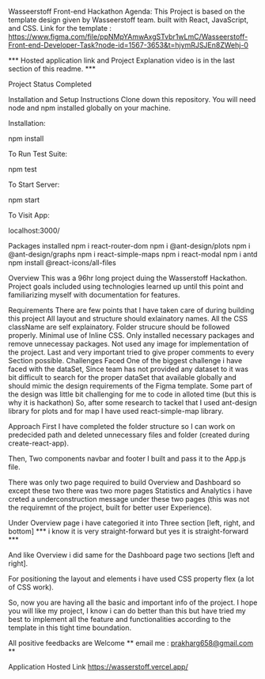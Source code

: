 Wasseerstoff Front-end Hackathon
Agenda:
This Project is based on the template design given by Wasseerstoff team. built with React, JavaScript, and CSS. Link for the template : https://www.figma.com/file/ppNMpYAmwAxgSTvbr1wLmC/Wasseerstoff-Front-end-Developer-Task?node-id=1567-3653&t=hjymRJSJEn8ZWehj-0

*** Hosted application link and Project Explanation video is in the last section of this readme. ***

Project Status
Completed

Installation and Setup Instructions
Clone down this repository. You will need node and npm installed globally on your machine.

Installation:

npm install

To Run Test Suite:

npm test

To Start Server:

npm start

To Visit App:

localhost:3000/

Packages installed
npm i react-router-dom
npm i @ant-design/plots
npm i @ant-design/graphs
npm i react-simple-maps
npm i react-modal
npm i antd
npm install @react-icons/all-files


Overview
This was a 96hr long project duing the Wasserstoff Hackathon. Project goals included using technologies learned up until this point and familiarizing myself with documentation for features.

Requirements
There are few points that I have taken care of during building this project
All layout and structure should exlainatory names.
All the CSS className are self explainatory.
Folder strucure should be followed properly.
Minimal use of Inline CSS.
Only installed necessary packages and remove unnecessay packages.
Not used any image for implementation of the project.
Last and very important tried to give proper comments to every Section possible.
Challenges Faced
One of the biggest challenge i have faced with the dataSet, Since team has not provided any dataset to it was bit difficult to search for the proper dataSet that available globally and should mimic the design requirements of the Figma template.
Some part of the design was little bit challenging for me to code in alloted time (but this is why it is hackathon) So, after some research to tackel that I used ant-design library for plots and for map I have used react-simple-map library.



Approach
First I have completed the folder structure so I can work on predecided path and deleted unnecessary files and folder (created during create-react-app).

Then, Two components navbar and footer I built and pass it to the App.js file.

There was only two page required to build Overview and Dashboard so except these two there was two more pages Statistics and Analytics i have creted a underconstruction message under these two pages (this was not the requiremnt of the project, built for better user Experience).

Under Overview page i have categoried it into Three section [left, right, and bottom] *** i know it is very straight-forward but yes it is straight-forward ***

And like Overview i did same for the Dashboard page two sections [left and right].

For positioning the layout and elements i have used CSS property flex (a lot of CSS work).

So, now you are having all the basic and important info of the project. I hope you will like my project, I know i can do better than this but have tried my best to implement all the feature and functionalities according to the template in this tight time boundation.

All positive feedbacks are Welcome ** email me : prakharg658@gmail.com **

Application Hosted Link
https://wasserstoff.vercel.app/

